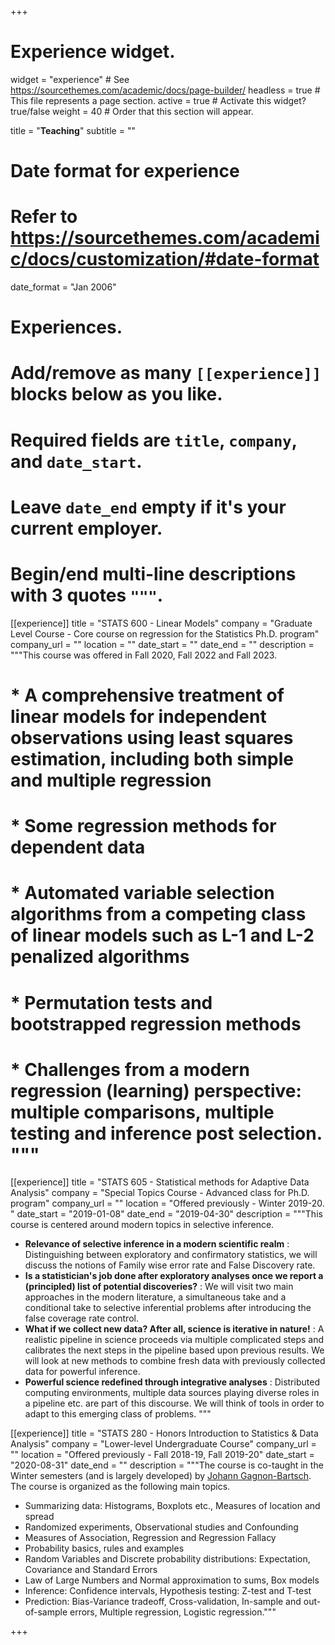 +++
# Experience widget.
widget = "experience"  # See https://sourcethemes.com/academic/docs/page-builder/
headless = true  # This file represents a page section.
active = true  # Activate this widget? true/false
weight = 40  # Order that this section will appear.

title = "**Teaching**"
subtitle = ""

# Date format for experience
#   Refer to https://sourcethemes.com/academic/docs/customization/#date-format
date_format = "Jan 2006"

# Experiences.
#   Add/remove as many `[[experience]]` blocks below as you like.
#   Required fields are `title`, `company`, and `date_start`.
#   Leave `date_end` empty if it's your current employer.
#   Begin/end multi-line descriptions with 3 quotes `"""`.
[[experience]]
  title = "STATS 600 - Linear Models"
  company = "Graduate Level Course - Core course on regression for the Statistics Ph.D. program"
  company_url = ""
  location = ""
  date_start = ""
  date_end = ""
  description = """This course was offered in Fall 2020, Fall 2022 and Fall 2023.

#  * A comprehensive treatment of linear models for independent observations using least squares estimation, including both simple and multiple regression
#  * Some regression methods for dependent data
#  * Automated variable selection algorithms from a competing class of linear models such as L-1 and L-2 penalized algorithms
#  * Permutation tests and bootstrapped regression methods
#  * Challenges from a modern regression (learning) perspective: multiple comparisons, multiple testing and inference post selection. """

[[experience]]
  title = "STATS 605 - Statistical methods for Adaptive Data Analysis"
  company = "Special Topics Course - Advanced class for Ph.D. program"
  company_url = ""
  location = "Offered previously - Winter 2019-20. "
  date_start = "2019-01-08"
  date_end = "2019-04-30"
  description = """This course is centered around modern topics in selective inference.

  * **Relevance of selective inference in a modern scientific realm** : Distinguishing between exploratory and confirmatory statistics, we will discuss the notions of Family wise error rate and False Discovery rate.
  * **Is a statistician's job done after exploratory analyses once we report a (principled) list of potential discoveries?** : We will visit two main approaches in the modern literature, a simultaneous take and a conditional take to selective inferential problems after introducing the false coverage rate control.
  * **What if we collect new data? After all, science is iterative in nature!** : A realistic pipeline in science proceeds via multiple complicated steps and calibrates the next steps in the pipeline based upon previous results. We will look at new methods to combine fresh data with previously collected data for powerful inference.
  * **Powerful science redefined through integrative analyses** : Distributed computing environments, multiple data sources playing diverse roles in a pipeline etc. are part of this discourse. We will think of tools in order to adapt to this emerging class of problems. """

[[experience]]
  title = "STATS 280 - Honors Introduction to Statistics & Data Analysis"
  company = "Lower-level Undergraduate Course"
  company_url = ""
  location = "Offered previously - Fall 2018-19, Fall 2019-20"
  date_start = "2020-08-31"
  date_end = ""
  description = """The course is co-taught in the Winter semesters (and is largely developed) by [Johann Gagnon-Bartsch](https://dept.stat.lsa.umich.edu/~johanngb/#Home).  The course is organized as the following main topics. 

  * Summarizing data: Histograms, Boxplots etc.,  Measures of location and spread
  * Randomized experiments, Observational studies and Confounding
  * Measures of Association, Regression and Regression Fallacy
  * Probability basics, rules and examples
  * Random Variables and Discrete probability distributions: Expectation, Covariance and Standard Errors
  * Law of Large Numbers and Normal approximation to sums, Box models
  * Inference: Confidence intervals, Hypothesis testing: Z-test and T-test
  * Prediction: Bias-Variance tradeoff, Cross-validation, In-sample and out-of-sample errors, Multiple regression, Logistic regression."""

+++
